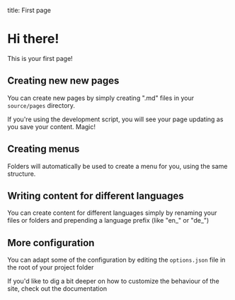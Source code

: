 title: First page


# Hi there!

This is your first page! 

## Creating new new pages
You can create new pages by simply creating "<name>.md" files in your ``source/pages`` directory. 

If you're using the development script, you will see your page updating as you save your content. Magic!

## Creating menus
Folders will automatically be used to create a menu for you, using the same structure.

## Writing content for different languages
You can create content for different languages simply by renaming your files or folders and prepending a language prefix (like "en_" or "de_")

## More configuration
You can adapt some of the configuration by editing the ``options.json`` file in the root of your project folder

If you'd like to dig a bit deeper on how to customize the behaviour of the site, check out the documentation
